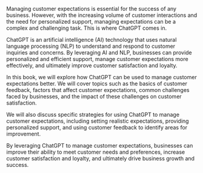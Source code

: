 
Managing customer expectations is essential for the success of any business. However, with the increasing volume of customer interactions and the need for personalized support, managing expectations can be a complex and challenging task. This is where ChatGPT comes in.

ChatGPT is an artificial intelligence (AI) technology that uses natural language processing (NLP) to understand and respond to customer inquiries and concerns. By leveraging AI and NLP, businesses can provide personalized and efficient support, manage customer expectations more effectively, and ultimately improve customer satisfaction and loyalty.

In this book, we will explore how ChatGPT can be used to manage customer expectations better. We will cover topics such as the basics of customer feedback, factors that affect customer expectations, common challenges faced by businesses, and the impact of these challenges on customer satisfaction.

We will also discuss specific strategies for using ChatGPT to manage customer expectations, including setting realistic expectations, providing personalized support, and using customer feedback to identify areas for improvement.

By leveraging ChatGPT to manage customer expectations, businesses can improve their ability to meet customer needs and preferences, increase customer satisfaction and loyalty, and ultimately drive business growth and success.
